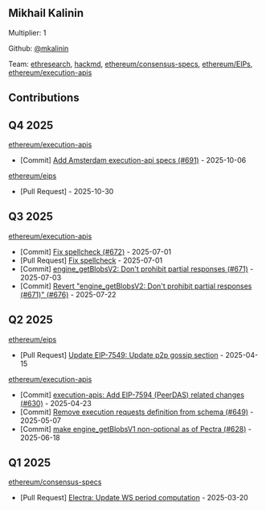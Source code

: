 
## Mikhail Kalinin
Multiplier: 1

Github: [@mkalinin](https://github.com/mkalinin)

Team: [ethresearch](https://ethresear.ch/u/mkalinin), [hackmd](https://hackmd.io/@n0ble), [ethereum/consensus-specs](https://github.com/ethereum/consensus-specs/pulls?q=is%3Apr+author%3Amkalinin), [ethereum/EIPs](https://github.com/ethereum/EIPs/pulls?q=is%3Apr+author%3Amkalinin), [ethereum/execution-apis](https://github.com/ethereum/execution-apis/pulls?q=is%3Apr+author%3Amkalinin)

## Contributions

## Q4 2025


[ethereum/execution-apis](https://github.com/ethereum/execution-apis)
* [Commit] [Add Amsterdam execution-api specs (#691)](https://github.com/ethereum/execution-apis/commit/4ec8e5735ebb3f2ce0702726385cdde70034f78c) - 2025-10-06

[ethereum/eips](https://github.com/ethereum/eips)
* [Pull Request] []() - 2025-10-30
## Q3 2025


[ethereum/execution-apis](https://github.com/ethereum/execution-apis)
* [Commit] [Fix spellcheck (#672)](https://github.com/ethereum/execution-apis/commit/f1ea4623e07516ece737e89a2a713dcdea9b8100) - 2025-07-01
* [Pull Request] [Fix spellcheck](https://github.com/ethereum/execution-apis/pull/672) - 2025-07-01
* [Commit] [engine_getBlobsV2: Don't prohibit partial responses (#671)](https://github.com/ethereum/execution-apis/commit/d41fdf10fabbb73c4d126fb41809785d830acace) - 2025-07-03
* [Commit] [Revert "engine_getBlobsV2: Don't prohibit partial responses (#671)" (#676)](https://github.com/ethereum/execution-apis/commit/a1d95fb555cd91efb3e0d6555e4ab556d9f5dd06) - 2025-07-22
## Q2 2025


[ethereum/eips](https://github.com/ethereum/eips)
* [Pull Request] [Update EIP-7549: Update p2p gossip section](https://github.com/ethereum/EIPs/pull/9640) - 2025-04-15

[ethereum/execution-apis](https://github.com/ethereum/execution-apis)
* [Commit] [execution-apis: Add EIP-7594 (PeerDAS) related changes (#630)](https://github.com/ethereum/execution-apis/commit/5d634063ccfd897a6974ea589c00e2c1d889abc9) - 2025-04-23
* [Commit] [Remove execution requests definition from schema (#649)](https://github.com/ethereum/execution-apis/commit/aed9d04b94e59f5ac937a6618037562082760d88) - 2025-05-07
* [Commit] [make engine_getBlobsV1 non-optional as of Pectra (#628)](https://github.com/ethereum/execution-apis/commit/bc5a37ee69a64769bd8d0a2056672361ef5f3839) - 2025-06-18
## Q1 2025

[ethereum/consensus-specs](https://github.com/ethereum/consensus-specs)
* [Pull Request] [Electra: Update WS period computation](https://github.com/ethereum/consensus-specs/pull/4179) - 2025-03-20
